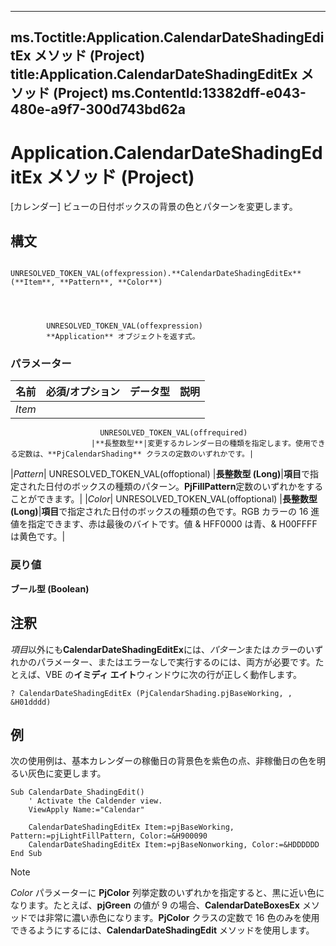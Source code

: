 

---
ms.Toctitle:Application.CalendarDateShadingEditEx メソッド (Project)
title:Application.CalendarDateShadingEditEx メソッド (Project)
ms.ContentId:13382dff-e043-480e-a9f7-300d743bd62a
---
# Application.CalendarDateShadingEditEx メソッド (Project)




[カレンダー] ビューの日付ボックスの背景の色とパターンを変更します。

## 構文

            UNRESOLVED_TOKEN_VAL(offexpression).**CalendarDateShadingEditEx**(**Item**, **Pattern**, **Color**)




            UNRESOLVED_TOKEN_VAL(offexpression)
            **Application** オブジェクトを返す式。

### パラメーター

|**名前**|**必須/オプション**|**データ型**|**説明**|
|---|---|---|---|
|*Item*|
                        UNRESOLVED_TOKEN_VAL(offrequired)
                      |**長整数型**|変更するカレンダー日の種類を指定します。使用できる定数は、**PjCalendarShading** クラスの定数のいずれかです。|
|*Pattern*|
                        UNRESOLVED_TOKEN_VAL(offoptional)
                      |**長整数型 (Long)**|**項目**で指定された日付のボックスの種類のパターン。**PjFillPattern**定数のいずれかをすることができます。|
|*Color*|
                        UNRESOLVED_TOKEN_VAL(offoptional)
                      |**長整数型 (Long)**|**項目**で指定された日付のボックスの種類の色です。RGB カラーの 16 進値を指定できます、赤は最後のバイトです。値 & HFF0000 は青、& H00FFFF は黄色です。|



### 戻り値
**ブール型 (Boolean)**





## 注釈
*項目*以外にも**CalendarDateShadingEditEx**には、*パターン*または*カラー*のいずれかのパラメーター、またはエラーなしで実行するのには、両方が必要です。たとえば、VBE の**イミディ エイト**ウィンドウに次の行が正しく動作します。

```vba
? CalendarDateShadingEditEx (PjCalendarShading.pjBaseWorking, , &H01dddd)
```




## 例
次の使用例は、基本カレンダーの稼働日の背景色を紫色の点、非稼働日の色を明るい灰色に変更します。

```vba
Sub CalendarDate_ShadingEdit() 
    ' Activate the Caldender view. 
    ViewApply Name:="Calendar" 
 
    CalendarDateShadingEditEx Item:=pjBaseWorking, Pattern:=pjLightFillPattern, Color:=&H900090 
    CalendarDateShadingEditEx Item:=pjBaseNonworking, Color:=&HDDDDDD 
End Sub
```




>[!NOTE]
>*Color* パラメーターに **PjColor** 列挙定数のいずれかを指定すると、黒に近い色になります。たとえば、**pjGreen** の値が 9 の場合、**CalendarDateBoxesEx** メソッドでは非常に濃い赤色になります。**PjColor** クラスの定数で 16 色のみを使用できるようにするには、**CalendarDateShadingEdit** メソッドを使用します。






